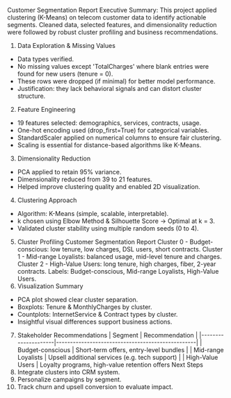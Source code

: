 Customer Segmentation Report
Executive Summary:
This project applied clustering (K-Means) on telecom customer data to identify actionable segments. Cleaned
data, selected features, and dimensionality reduction were followed by robust cluster profiling and business
recommendations.
1. Data Exploration & Missing Values
- Data types verified.
- No missing values except 'TotalCharges' where blank entries were found for new users (tenure = 0).
- These rows were dropped (if minimal) for better model performance.
- Justification: they lack behavioral signals and can distort cluster structure.
2. Feature Engineering
- 19 features selected: demographics, services, contracts, usage.
- One-hot encoding used (drop_first=True) for categorical variables.
- StandardScaler applied on numerical columns to ensure fair clustering.
- Scaling is essential for distance-based algorithms like K-Means.
3. Dimensionality Reduction
- PCA applied to retain 95% variance.
- Dimensionality reduced from 39 to 21 features.
- Helped improve clustering quality and enabled 2D visualization.
4. Clustering Approach
- Algorithm: K-Means (simple, scalable, interpretable).
- k chosen using Elbow Method & Silhouette Score -> Optimal at k = 3.
- Validated cluster stability using multiple random seeds (0 to 4).
5. Cluster Profiling
Customer Segmentation Report
Cluster 0 - Budget-conscious: low tenure, low charges, DSL users, short contracts.
Cluster 1 - Mid-range Loyalists: balanced usage, mid-level tenure and charges.
Cluster 2 - High-Value Users: long tenure, high charges, fiber, 2-year contracts.
Labels: Budget-conscious, Mid-range Loyalists, High-Value Users.
6. Visualization Summary
- PCA plot showed clear cluster separation.
- Boxplots: Tenure & MonthlyCharges by cluster.
- Countplots: InternetService & Contract types by cluster.
- Insightful visual differences support business actions.
7. Stakeholder Recommendations
| Segment | Recommendation |
|---------------------|--------------------------------------------------|
| Budget-conscious | Short-term offers, entry-level bundles |
| Mid-range Loyalists | Upsell additional services (e.g. tech support) |
| High-Value Users | Loyalty programs, high-value retention offers
Next Steps
1. Integrate clusters into CRM system.
2. Personalize campaigns by segment.
3. Track churn and upsell conversion to evaluate impact.
